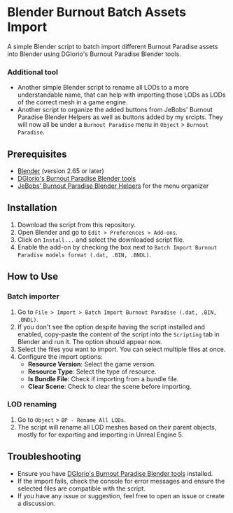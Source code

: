 # Blender Burnout Batch Assets Import

A simple Blender script to batch import different Burnout Paradise assets into Blender using DGIorio's Burnout Paradise Blender tools.
### Additional tool
- Another simple Blender script to rename all LODs to a more understandable name, that can help with importing those LODs as LODs of the correct mesh in a game engine.
- Another script to organize the added buttons from JeBobs' Burnout Paradise Blender Helpers as well as buttons added by my srcipts. They will now all be under a `Burnout Paradise` menu in `Object` > `Burnout Paradise`.

## Prerequisites

- [Blender](https://www.blender.org/) (version 2.65 or later)
- [DGIorio's Burnout Paradise Blender tools](https://drive.google.com/file/d/14rUHXb6-Pvbi-Bxcg-CWJaEEjGtFpV-4/view)
- [JeBobs' Burnout Paradise Blender Helpers](https://github.com/JeBobs/blender_burnout_paradise_helpers) for the menu organizer

## Installation

1. Download the script from this repository.
2. Open Blender and go to `Edit > Preferences > Add-ons`.
3. Click on `Install...` and select the downloaded script file.
4. Enable the add-on by checking the box next to `Batch Import Burnout Paradise models format (.dat, .BIN, .BNDL)`.

## How to Use
### Batch importer
1. Go to `File > Import > Batch Import Burnout Paradise (.dat, .BIN, .BNDL)`.
2. If you don't see the option despite having the script installed and enabled, copy-paste the content of the script into the `Scripting` tab in Blender and run it. The option should appear now.
3. Select the files you want to import. You can select multiple files at once.
4. Configure the import options:
   - **Resource Version**: Select the game version.
   - **Resource Type**: Select the type of resource.
   - **Is Bundle File**: Check if importing from a bundle file.
   - **Clear Scene**: Check to clear the scene before importing.
### LOD renaming
1. Go to `Object` > `BP - Rename All LODs`.
2. The script will rename all LOD meshes based on their parent objects, mostly for for exporting and importing in Unreal Engine 5.

## Troubleshooting

- Ensure you have [DGIorio's Burnout Paradise Blender tools](https://drive.google.com/file/d/14rUHXb6-Pvbi-Bxcg-CWJaEEjGtFpV-4/view) installed.
- If the import fails, check the console for error messages and ensure the selected files are compatible with the script.
- If you have any issue or suggestion, feel free to open an issue or create a discussion.
